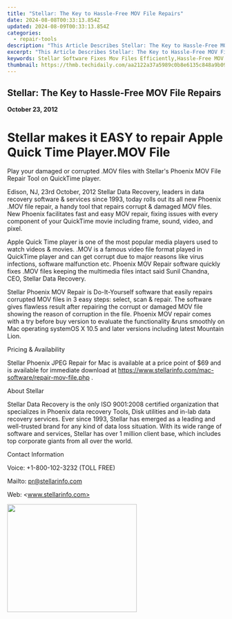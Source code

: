 ```yaml
---
title: "Stellar: The Key to Hassle-Free MOV File Repairs"
date: 2024-08-08T00:33:13.854Z
updated: 2024-08-09T00:33:13.854Z
categories:
  - repair-tools
description: "This Article Describes Stellar: The Key to Hassle-Free MOV File Repairs"
excerpt: "This Article Describes Stellar: The Key to Hassle-Free MOV File Repairs"
keywords: Stellar Software Fixes Mov Files Efficiently,Hassle-Free MOV File Correction with Stellar Tools,Quick MOV File Repair Using Stellar's Features,Stellar Video Editing Suite,Optimize Mov Files Faster,Streamline Media Conversion with Stellar Software,Restore MOV File Integrity Using Stellar Techniques
thumbnail: https://thmb.techidaily.com/aa2122a37a5989c0b8e6135c848a9b094e794d7aa1b69be64b39a2ed2ad95c93.jpg
---
```


## Stellar: The Key to Hassle-Free MOV File Repairs

**October 23, 2012**

# **Stellar makes it EASY to repair Apple Quick Time Player.MOV File**

 Play your damaged or corrupted .MOV files with Stellar's Phoenix MOV File Repair Tool on QuickTime player.

 Edison, NJ, 23rd October, 2012 Stellar Data Recovery, leaders in data recovery software & services since 1993, today rolls out its all new Phoenix .MOV file repair, a handy tool that repairs corrupt & damaged MOV files. New Phoenix facilitates fast and easy MOV repair, fixing issues with every component of your QuickTime movie including frame, sound, video, and pixel.

 Apple Quick Time player is one of the most popular media players used to watch videos & movies. .MOV is a famous video file format played in QuickTime player and can get corrupt due to major reasons like virus infections, software malfunction etc. Phoenix MOV Repair software quickly fixes .MOV files keeping the multimedia files intact said Sunil Chandna, CEO, Stellar Data Recovery.

 Stellar Phoenix MOV Repair is Do-It-Yourself software that easily repairs corrupted MOV files in 3 easy steps: select, scan & repair. The software gives flawless result after repairing the corrupt or damaged MOV file showing the reason of corruption in the file. Phoenix MOV repair comes with a try before buy version to evaluate the functionality &runs smoothly on Mac operating systemOS X 10.5 and later versions including latest Mountain Lion.

Pricing & Availability

 Stellar Phoenix JPEG Repair for Mac is available at a price point of $69 and is available for immediate download at <https://www.stellarinfo.com/mac-software/repair-mov-file.php> .

About Stellar

 Stellar Data Recovery is the only ISO 9001:2008 certified organization that specializes in Phoenix data recovery Tools, Disk utilities and in-lab data recovery services. Ever since 1993, Stellar has emerged as a leading and well-trusted brand for any kind of data loss situation. With its wide range of software and services, Stellar has over 1 million client base, which includes top corporate giants from all over the world.

Contact Information

Voice: +1-800-102-3232 (TOLL FREE)

Mailto: <pr@stellarinfo.com>

 Web: <www.stellarinfo.com>


<ins class="adsbygoogle"
     style="display:block"
     data-ad-format="autorelaxed"
     data-ad-client="ca-pub-7571918770474297"
     data-ad-slot="1223367746"></ins>



<ins class="adsbygoogle"
     style="display:block"
     data-ad-client="ca-pub-7571918770474297"
     data-ad-slot="8358498916"
     data-ad-format="auto"
     data-full-width-responsive="true"></ins>



<!-- affiliate ads begin -->
<a href="https://modlily.sjv.io/c/5597632/2072819/17059" target="_top" id="2072819"><img src="//a.impactradius-go.com/display-ad/17059-2072819" border="0" alt="" width="300" height="250"/></a><img height="0" width="0" src="https://imp.pxf.io/i/5597632/2072819/17059" style="position:absolute;visibility:hidden;" border="0" />
<!-- affiliate ads end -->